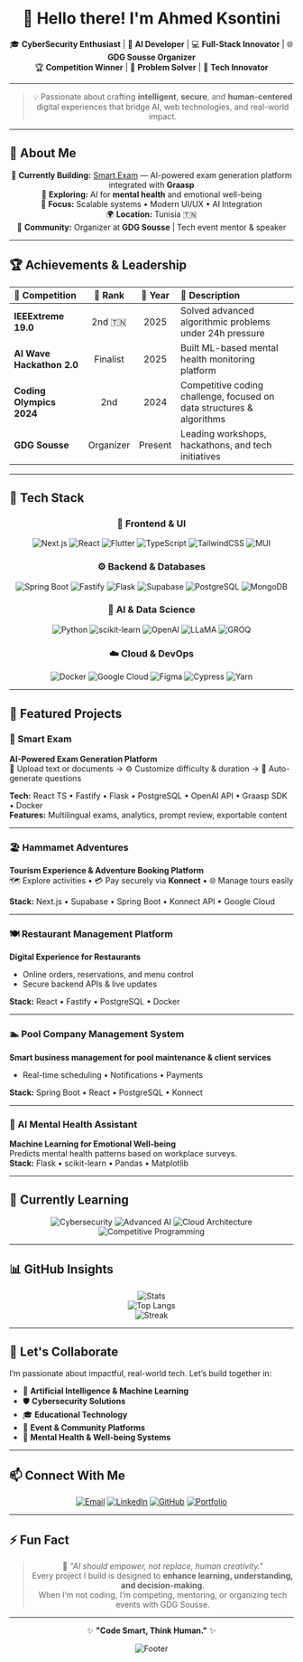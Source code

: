 <!-- PROFILE HEADER -->
<div align="center">

# 👋 Hello there! I'm **Ahmed Ksontini**  

🎓 **CyberSecurity Enthusiast** | 🤖 **AI Developer** | 💻 **Full-Stack Innovator** | 🌐 **GDG Sousse Organizer**  
🏆 **Competition Winner** | 🧠 **Problem Solver** | 🚀 **Tech Innovator**

</div>

---

<!-- INTRODUCTION -->
<div align="center">

> 💡 Passionate about crafting **intelligent**, **secure**, and **human-centered** digital experiences that bridge AI, web technologies, and real-world impact.

</div>

---

## 🚀 About Me  

<div align="center">

🔭 **Currently Building:** [Smart Exam](#-smart-exam) — AI-powered exam generation platform integrated with **Graasp**  
🧠 **Exploring:** AI for **mental health** and emotional well-being  
🎯 **Focus:** Scalable systems • Modern UI/UX • AI Integration  
🌍 **Location:** Tunisia 🇹🇳  
👥 **Community:** Organizer at **GDG Sousse** | Tech event mentor & speaker  

</div>

---

## 🏆 Achievements & Leadership  

<div align="center">

| 🏅 Competition | 🥈 Rank | 📅 Year | 🧩 Description |
|:---------------|:--------:|:--------:|:----------------|
| **IEEExtreme 19.0** | 2nd 🇹🇳 | 2025 | Solved advanced algorithmic problems under 24h pressure |
| **AI Wave Hackathon 2.0** | Finalist | 2025 | Built ML-based mental health monitoring platform |
| **Coding Olympics 2024** | 2nd | 2024 | Competitive coding challenge, focused on data structures & algorithms |
| **GDG Sousse** | Organizer | Present | Leading workshops, hackathons, and tech initiatives |

</div>

---

## 🧰 Tech Stack  

<div align="center">

### 🎨 **Frontend & UI**
![Next.js](https://img.shields.io/badge/-Next.js-000?style=for-the-badge&logo=nextdotjs)
![React](https://img.shields.io/badge/-React_TS-61DAFB?style=for-the-badge&logo=react&logoColor=black)
![Flutter](https://img.shields.io/badge/-Flutter-02569B?style=for-the-badge&logo=flutter)
![TypeScript](https://img.shields.io/badge/-TypeScript-3178C6?style=for-the-badge&logo=typescript)
![TailwindCSS](https://img.shields.io/badge/-Tailwind_CSS-38B2AC?style=for-the-badge&logo=tailwind-css)
![MUI](https://img.shields.io/badge/-MUI-007FFF?style=for-the-badge&logo=mui)

### ⚙️ **Backend & Databases**
![Spring Boot](https://img.shields.io/badge/-Spring_Boot-6DB33F?style=for-the-badge&logo=springboot)
![Fastify](https://img.shields.io/badge/-Fastify-000?style=for-the-badge&logo=fastify)
![Flask](https://img.shields.io/badge/-Flask-000?style=for-the-badge&logo=flask)
![Supabase](https://img.shields.io/badge/-Supabase-3ECF8E?style=for-the-badge&logo=supabase)
![PostgreSQL](https://img.shields.io/badge/-PostgreSQL-316192?style=for-the-badge&logo=postgresql)
![MongoDB](https://img.shields.io/badge/-MongoDB-4EA94B?style=for-the-badge&logo=mongodb)

### 🤖 **AI & Data Science**
![Python](https://img.shields.io/badge/-Python-3776AB?style=for-the-badge&logo=python)
![scikit-learn](https://img.shields.io/badge/-Scikit--Learn-F7931E?style=for-the-badge&logo=scikit-learn)
![OpenAI](https://img.shields.io/badge/-OpenAI-412991?style=for-the-badge&logo=openai)
![LLaMA](https://img.shields.io/badge/-LLaMA_AI-FF6B35?style=for-the-badge&logo=meta)
![GROQ](https://img.shields.io/badge/-GROQ-FF3366?style=for-the-badge&logo=groq)

### ☁️ **Cloud & DevOps**
![Docker](https://img.shields.io/badge/-Docker-2496ED?style=for-the-badge&logo=docker)
![Google Cloud](https://img.shields.io/badge/-Google_Cloud-4285F4?style=for-the-badge&logo=googlecloud)
![Figma](https://img.shields.io/badge/-Figma-F24E1E?style=for-the-badge&logo=figma)
![Cypress](https://img.shields.io/badge/-Cypress-17202C?style=for-the-badge&logo=cypress)
![Yarn](https://img.shields.io/badge/-Yarn-2C8EBB?style=for-the-badge&logo=yarn)

</div>

---

## 💼 Featured Projects  

### 🧠 Smart Exam  
**AI-Powered Exam Generation Platform**  
📄 Upload text or documents → ⚙️ Customize difficulty & duration → 🤖 Auto-generate questions  

**Tech:** React TS • Fastify • Flask • PostgreSQL • OpenAI API • Graasp SDK • Docker  
**Features:** Multilingual exams, analytics, prompt review, exportable content  

---

### 🏖️ Hammamet Adventures  
**Tourism Experience & Adventure Booking Platform**  
🗺️ Explore activities • 💳 Pay securely via **Konnect** • 🌐 Manage tours easily  

**Stack:** Next.js • Supabase • Spring Boot • Konnect API • Google Cloud  

---

### 🍽️ Restaurant Management Platform  
**Digital Experience for Restaurants**  
- Online orders, reservations, and menu control  
- Secure backend APIs & live updates  

**Stack:** React • Fastify • PostgreSQL • Docker  

---

### 🏊 Pool Company Management System  
**Smart business management for pool maintenance & client services**  
- Real-time scheduling • Notifications • Payments  

**Stack:** Spring Boot • React • PostgreSQL • Konnect  

---

### 💚 AI Mental Health Assistant  
**Machine Learning for Emotional Well-being**  
Predicts mental health patterns based on workplace surveys.  
**Stack:** Flask • scikit-learn • Pandas • Matplotlib  

---

## 🌱 Currently Learning  

<div align="center">

![Cybersecurity](https://img.shields.io/badge/-Cybersecurity-FF6B6B?style=for-the-badge)
![Advanced AI](https://img.shields.io/badge/-Advanced_AI_Integration-4ECDC4?style=for-the-badge)
![Cloud Architecture](https://img.shields.io/badge/-Cloud_Architecture-4285F4?style=for-the-badge)
![Competitive Programming](https://img.shields.io/badge/-Competitive_Programming-FFD93D?style=for-the-badge)

</div>

---

## 📊 GitHub Insights  

<div align="center">

![Stats](https://github-readme-stats.vercel.app/api?username=ahmedksont&show_icons=true&theme=tokyonight&hide_border=true&border_radius=10)  
![Top Langs](https://github-readme-stats.vercel.app/api/top-langs/?username=ahmedksont&layout=compact&theme=tokyonight&hide_border=true&border_radius=10)  
![Streak](https://github-readme-streak-stats.herokuapp.com/?user=ahmedksont&theme=tokyonight&hide_border=true&border_radius=10)

</div>

---

## 🤝 Let's Collaborate  

I’m passionate about impactful, real-world tech. Let’s build together in:  
- 🧠 **Artificial Intelligence & Machine Learning**  
- 🛡️ **Cybersecurity Solutions**  
- 🎓 **Educational Technology**  
- 🎉 **Event & Community Platforms**  
- 💚 **Mental Health & Well-being Systems**

---

## 📫 Connect With Me  

<div align="center">

[![Email](https://img.shields.io/badge/-Email-D14836?style=for-the-badge&logo=gmail&logoColor=white)](mailto:ksontiniahmed369@gmail.com)
[![LinkedIn](https://img.shields.io/badge/-LinkedIn-0077B5?style=for-the-badge&logo=linkedin&logoColor=white)](https://linkedin.com/in/ahmed-ksontini-b38414254)
[![GitHub](https://img.shields.io/badge/-GitHub-181717?style=for-the-badge&logo=github&logoColor=white)](https://github.com/ahmedksont)
[![Portfolio](https://img.shields.io/badge/-Portfolio-4285F4?style=for-the-badge&logo=google-chrome&logoColor=white)](https://ahmedksontini.dev)

</div>

---

## ⚡ Fun Fact  

<div align="center">

> 💬 *"AI should empower, not replace, human creativity."*  
> Every project I build is designed to **enhance learning, understanding, and decision-making**.  
> When I’m not coding, I’m competing, mentoring, or organizing tech events with GDG Sousse.

</div>

---

<div align="center">

✨ **"Code Smart, Think Human."** ✨  

![Footer](https://capsule-render.vercel.app/api?type=waving&color=gradient&height=90&section=footer)

</div>
